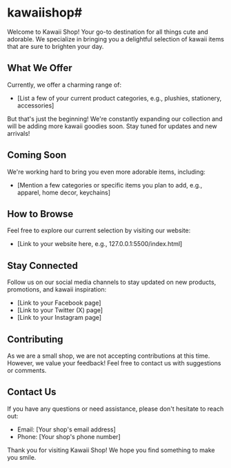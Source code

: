 # kawaiishop#

Welcome to Kawaii Shop! Your go-to destination for all things cute and adorable. We specialize in bringing you a delightful selection of kawaii items that are sure to brighten your day.

## What We Offer

Currently, we offer a charming range of:

* [List a few of your current product categories, e.g., plushies, stationery, accessories]

But that's just the beginning! We're constantly expanding our collection and will be adding more kawaii goodies soon. Stay tuned for updates and new arrivals!

## Coming Soon

We're working hard to bring you even more adorable items, including:

* [Mention a few categories or specific items you plan to add, e.g., apparel, home decor, keychains]

## How to Browse

Feel free to explore our current selection by visiting our website:

* [Link to your website here, e.g., 127.0.0.1:5500/index.html]

## Stay Connected

Follow us on our social media channels to stay updated on new products, promotions, and kawaii inspiration:

* [Link to your Facebook page]
* [Link to your Twitter (X) page]
* [Link to your Instagram page]

## Contributing

As we are a small shop, we are not accepting contributions at this time. However, we value your feedback! Feel free to contact us with suggestions or comments.

## Contact Us

If you have any questions or need assistance, please don't hesitate to reach out:

* Email: [Your shop's email address]
* Phone: [Your shop's phone number]

Thank you for visiting Kawaii Shop! We hope you find something to make you smile.
